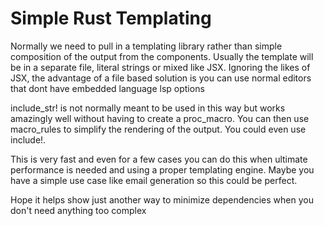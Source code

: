 # Simple Rust Templating
Normally we need to pull in a templating library rather than simple composition of the output from the components. Usually the template will be in a separate file, literal strings or mixed like JSX. Ignoring the likes of JSX, the advantage of a file based solution is you can use normal editors that dont have embedded language lsp options

include_str! is not normally meant to be used in this way but works amazingly well without having to create a proc_macro. You can then use macro_rules to simplify the rendering of the output. You could even use include!.

This is very fast and even for a few cases you can do this when ultimate performance is needed and using a proper templating engine. Maybe you have a simple use case like email generation so this could be perfect.

Hope it helps show just another way to minimize dependencies when you don't need anything too complex
